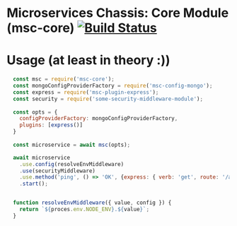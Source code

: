 # Microservices Chassis: Core Module (msc-core) [![Build Status](https://travis-ci.org/mujichOk/msc-core.svg?branch=master)](https://travis-ci.org/mujichOk/msc-core)

# Usage (at least in theory :))

```js
  const msc = require('msc-core');
  const mongoConfigProviderFactory = require('msc-config-mongo');
  const express = require('msc-plugin-express');
  const security = require('some-security-middleware-module');
  
  const opts = {
    configProviderFactory: mongoConfigProviderFactory, 
    plugins: [express()]
  }
  
  const microservice = await msc(opts);

  await microservice
    .use.config(resolveEnvMiddleware)
    .use(securityMiddleware)
    .use.method('ping', () => 'OK', {express: { verb: 'get', route: '/api/ping' }});
    .start();


  function resolveEnvMiddleware({ value, config }) {
    return `${proces.env.NODE_ENV}.${value}`;
  }
```
